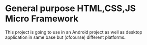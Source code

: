 # General purpose HTML,CSS,JS Micro Framework
This project is going to use in an Android project as well as desktop application in same base but (ofcourse) different platforms.